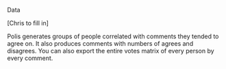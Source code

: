 Data

[Chris to fill in]

Polis generates groups of people correlated with comments they tended to agree on. It also produces comments with numbers of agrees and disagrees. You can also export the entire votes matrix of every person by every comment.
